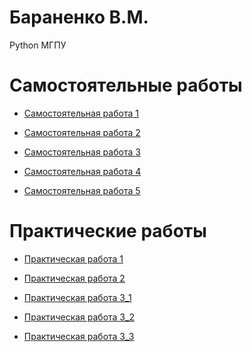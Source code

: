 # Бараненко В.М.
Python МГПУ

# Самостоятельные работы
 - [Самостоятельная работа 1](https://github.com/VadimBaranenko/PDA_SOL/blob/main/Самостоятельная_работа_1.ipynb)

 - [Самостоятельная работа 2](https://github.com/VadimBaranenko/PDA_SOL/blob/main/Самостоятельная_работа_2.ipynb)

 - [Самостоятельная работа 3](https://github.com/VadimBaranenko/PDA_SOL/blob/main/Самостоятельная_работа_3.ipynb)

 - [Самостоятельная работа 4](https://github.com/VadimBaranenko/PDA_SOL/blob/main/hw_4_visualisation_(1).ipynb)

 - [Самостоятельная работа 5](https://github.com/VadimBaranenko/PDA_SOL/blob/main/Самостоятельная_5.ipynb)

# Практические работы
 - [Практическая работа 1](https://github.com/VadimBaranenko/PDA_SOL/blob/main/Практическая_работа_1.ipynb)

 - [Практическая работа 2](https://github.com/VadimBaranenko/PDA_SOL/blob/main/практическая_2.ipynb)

 - [Практическая работа 3_1](https://github.com/VadimBaranenko/PDA_SOL/blob/main/01_Symbolic_mathematics_with_Sympy%20(1).ipynb)

 - [Практическая работа 3_2]()
   
 - [Практическая работа 3_3]()
